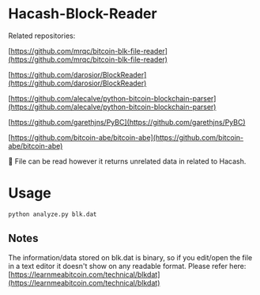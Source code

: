# Hacash-Block-Reader

Related repositories:

[https://github.com/mrqc/bitcoin-blk-file-reader](https://github.com/mrqc/bitcoin-blk-file-reader)

[https://github.com/darosior/BlockReader](https://github.com/darosior/BlockReader)

[https://github.com/alecalve/python-bitcoin-blockchain-parser](https://github.com/alecalve/python-bitcoin-blockchain-parser)

[https://github.com/garethjns/PyBC](https://github.com/garethjns/PyBC)

[https://github.com/bitcoin-abe/bitcoin-abe](https://github.com/bitcoin-abe/bitcoin-abe)

:scroll: File can be read however it returns unrelated data in related to Hacash.

# Usage

```
python analyze.py blk.dat

```
## Notes

The information/data stored on blk.dat is binary, so if you edit/open the file in a text editor it doesn't show on any readable format. Please refer here: [https://learnmeabitcoin.com/technical/blkdat](https://learnmeabitcoin.com/technical/blkdat)
